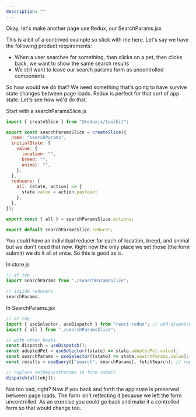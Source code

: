 ```yaml
---
description: ""
---
```


Okay, let's make another page use Redux, our SearchParams.jsx

This is a bit of a contrived example so stick with me here. Let's say we have the following product requirements:

- When a user searches for something, then clicks on a pet, then clicks back, we want to show the same search results
- We still want to leave our search params form as uncontrolled components

So how would we do that? We need something that's going to have survive state changes between page loads. Redux is perfect for that sort of app state. Let's see how we'd do that.

Start with a searchParamsSlice.js

```javascript
import { createSlice } from "@reduxjs/toolkit";

export const searchParamsSlice = createSlice({
  name: "searchParams",
  initialState: {
    value: {
      location: "",
      breed: "",
      animal: "",
    },
  },
  reducers: {
    all: (state, action) => {
      state.value = action.payload;
    },
  },
});

export const { all } = searchParamsSlice.actions;

export default searchParamsSlice.reducer;
```

You could have an individual reducer for each of location, breed, and animal but we don't need that now. Right now the only place we set those (the form submit) we do it all at once. So this is good as is.

In store.js

```javascript
// at top
import searchParams from "./searchParamsSlice";

// inside reducers
searchParams,
```

In SearchParams.jsx

```javascript
// at top
import { useSelector, useDispatch } from "react-redux"; // add dispatch
import { all } from "./searchParamsSlice";

// with other hooks
const dispatch = useDispatch();
const adoptedPet = useSelector((state) => state.adoptedPet.value);
const searchParams = useSelector((state) => state.searchParams.value);
const results = useQuery(["search", searchParams], fetchSearch); // replace requestParams

// replace setRequestParams in form submit
dispatch(all(obj));
```

Not too bad, right? Now if you back and forth the app state is preserved between page loads. The form isn't reflecting it because we left the form uncontrolled. As an exercise you could go back and make it a controlled form so that would change too.
